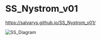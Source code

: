 # SS_Nystrom_v01
 https://salvarys.github.io/SS_Nystrom_v01/ 

 
![SS_Diagram](https://github.com/user-attachments/assets/29432b9b-081c-4feb-b9f6-9a5a579a81f8)
